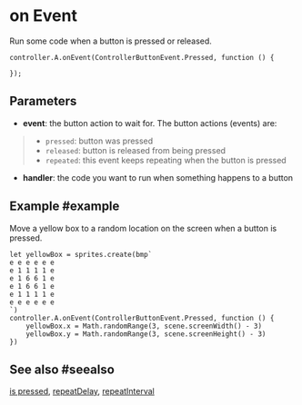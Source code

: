 # on Event

Run some code when a button is pressed or released.

```sig
controller.A.onEvent(ControllerButtonEvent.Pressed, function () {

});
```

## Parameters

* **event**: the button action to wait for. The button actions (events) are:
> * ``pressed``: button was pressed
> * ``released``: button is released from being pressed
> * ``repeated``: this event keeps repeating when the button is pressed
* **handler**: the code you want to run when something happens to a button

## Example #example

Move a yellow box to a random location on the screen when a button is pressed.

```blocks
let yellowBox = sprites.create(bmp`
e e e e e e
e 1 1 1 1 e
e 1 6 6 1 e
e 1 6 6 1 e
e 1 1 1 1 e
e e e e e e
`)
controller.A.onEvent(ControllerButtonEvent.Pressed, function () {
    yellowBox.x = Math.randomRange(3, scene.screenWidth() - 3)
    yellowBox.y = Math.randomRange(3, scene.screenHeight() - 3)
})
```

## See also #seealso

[is pressed](/reference/controller/button/is-pressed),
[repeatDelay](/reference/controller/button/repeat-delay),
[repeatInterval](/reference/controller/button/repeat-interval)